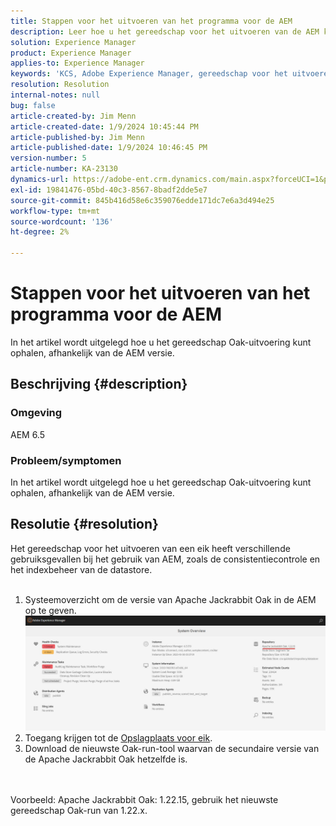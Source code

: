 ```yaml
---
title: Stappen voor het uitvoeren van het programma voor de AEM
description: Leer hoe u het gereedschap voor het uitvoeren van de AEM kunt gebruiken
solution: Experience Manager
product: Experience Manager
applies-to: Experience Manager
keywords: 'KCS, Adobe Experience Manager, gereedschap voor het uitvoeren van een eik'
resolution: Resolution
internal-notes: null
bug: false
article-created-by: Jim Menn
article-created-date: 1/9/2024 10:45:44 PM
article-published-by: Jim Menn
article-published-date: 1/9/2024 10:46:45 PM
version-number: 5
article-number: KA-23130
dynamics-url: https://adobe-ent.crm.dynamics.com/main.aspx?forceUCI=1&pagetype=entityrecord&etn=knowledgearticle&id=d4342ecf-40af-ee11-a569-6045bd006268
exl-id: 19841476-05bd-40c3-8567-8badf2dde5e7
source-git-commit: 845b416d58e6c359076edde171dc7e6a3d494e25
workflow-type: tm+mt
source-wordcount: '136'
ht-degree: 2%

---
```


# Stappen voor het uitvoeren van het programma voor de AEM


In het artikel wordt uitgelegd hoe u het gereedschap Oak-uitvoering kunt ophalen, afhankelijk van de AEM versie.

## Beschrijving {#description}


### Omgeving

AEM 6.5

### Probleem/symptomen

In het artikel wordt uitgelegd hoe u het gereedschap Oak-uitvoering kunt ophalen, afhankelijk van de AEM versie.


## Resolutie {#resolution}

Het gereedschap voor het uitvoeren van een eik heeft verschillende gebruiksgevallen bij het gebruik van AEM, zoals de consistentiecontrole en het indexbeheer van de datastore.<br>    <br>
1. Systeemoverzicht om de versie van Apache Jackrabbit Oak in de AEM op te geven.
   ![](assets/9c19e0e0-dc7d-ee11-8179-6045bd006a22.png)
2. Toegang krijgen tot de [Opslagplaats voor eik](https://repo1.maven.org/maven2/org/apache/jackrabbit/oak-run/).<br>
3. Download de nieuwste Oak-run-tool waarvan de secundaire versie van de Apache Jackrabbit Oak hetzelfde is.

<br>    <br>    Voorbeeld: Apache Jackrabbit Oak: 1.22.15, gebruik het nieuwste gereedschap Oak-run van 1.22.x.
